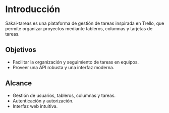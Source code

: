 # Introducción

Sakai-tareas es una plataforma de gestión de tareas inspirada en Trello, que permite organizar proyectos mediante tableros, columnas y tarjetas de tareas.

## Objetivos
- Facilitar la organización y seguimiento de tareas en equipos.
- Proveer una API robusta y una interfaz moderna.

## Alcance
- Gestión de usuarios, tableros, columnas y tareas.
- Autenticación y autorización.
- Interfaz web intuitiva.
